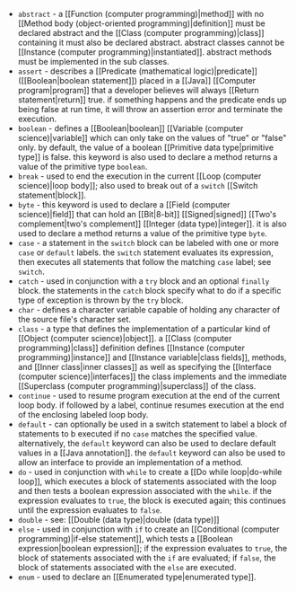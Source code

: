 - `abstract` - a [[Function (computer programming)|method]] with no [[Method body (object-oriented programming)|definition]] must be declared abstract and the [[Class (computer programming)|class]] containing it must also be declared abstract. abstract classes cannot be [[Instance (computer programming)|instantiated]]. abstract methods must be implemented in the sub classes.
- `assert` - describes a [[Predicate (mathematical logic)|predicate]] ([[Boolean|boolean statement]]) placed in a [[Java]] [[Computer program|program]] that a developer believes will always [[Return statement|return]] true. if something happens and the predicate ends up being false at run time, it will throw an assertion error and terminate the execution.
- `boolean` - defines a [[Boolean|boolean]] [[Variable (computer science)|variable]] which can only take on the values of "true" or "false" only. by default, the value of a boolean [[Primitive data type|primitive type]] is false. this keyword is also used to declare a method returns a value of the primitive type `boolean`.
- `break` - used to end the execution in the current [[Loop (computer science)|loop body]]; also used to break out of a `switch` [[Switch statement|block]].
- `byte` - this keyword is used to declare a [[Field (computer science)|field]] that can hold an [[Bit|8-bit]] [[Signed|signed]] [[Two's complement|two's complement]] [[Integer (data type)|integer]]. it is also used to declare a method returns a value of the primitive type `byte`.
- `case` - a statement in the `switch` block can be labeled with one or more `case` or `default` labels. the `switch` statement evaluates its expression, then executes all statements that follow the matching `case` label; see `switch`.
- `catch` - used in conjunction with a `try` block and an optional `finally` block. the statements in the `catch` block specify what to do if a specific type of exception is thrown by the `try` block.
- `char` - defines a character variable capable of holding any character of the source file's character set.
- `class` - a type that defines the implementation of a particular kind of [[Object (computer science)|object]]. a [[Class (computer programming)|class]] definition defines [[Instance (computer programming)|instance]] and [[Instance variable|class fields]], methods, and [[Inner class|inner classes]] as well as specifying the [[Interface (computer science)|interfaces]] the class implements and the immediate [[Superclass (computer programming)|superclass]] of the class.
- `continue` - used to resume program execution at the end of the current loop body. if followed by a label, continue resumes execution at the end of the enclosing labeled loop body.
- `default` - can optionally be used in a switch statement to label a block of statements to b executed if no `case` matches the specified value. alternatively, the `default` keyword can also be used to declare default values in a [[Java annotation]]. the `default` keyword can also be used to allow an interface to provide an implementation of a method.
- `do` - used in conjunction with `while` to create a [[Do while loop|do-while loop]], which executes a block of statements associated with the loop and then tests a boolean expression associated with the `while`. if the expression evaluates to `true`, the block is executed again; this continues until the expression evaluates to `false`.
- `double` - see: [[Double (data type)|double (data type)]]
- `else` - used in conjunction with `if` to create an [[Conditional (computer programming)|if-else statement]], which tests a [[Boolean expression|boolean expression]]; if the expression evaluates to `true`, the block of statements associated with the `if` are evaluated; if `false`, the block of statements associated with the `else` are executed.
- `enum` - used to declare an [[Enumerated type|enumerated type]].